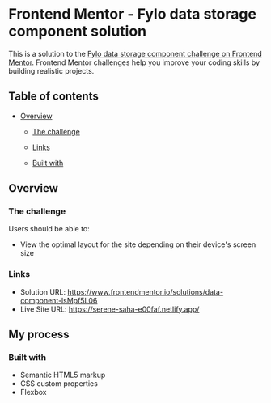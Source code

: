 # Frontend Mentor - Fylo data storage component solution

This is a solution to the [Fylo data storage component challenge on Frontend Mentor](https://www.frontendmentor.io/challenges/fylo-data-storage-component-1dZPRbV5n). Frontend Mentor challenges help you improve your coding skills by building realistic projects.

## Table of contents

- [Overview](#overview)

  - [The challenge](#the-challenge)

  - [Links](#links)

  - [Built with](#built-with)

## Overview

### The challenge

Users should be able to:

- View the optimal layout for the site depending on their device's screen size

### Links

- Solution URL: https://www.frontendmentor.io/solutions/data-component-lsMpf5L06
- Live Site URL: https://serene-saha-e00faf.netlify.app/

## My process

### Built with

- Semantic HTML5 markup
- CSS custom properties
- Flexbox
